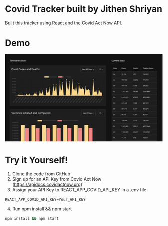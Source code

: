 # Covid Tracker built by Jithen Shriyan
Built this tracker using React and the Covid Act Now API.

# Demo
![Covid Tracker Dashboard](public/images/covid-tracker-screenshot.png "Covid Tracker Dashboard")

# Try it Yourself!
1. Clone the code from GitHub
2. Sign up for an API Key from Covid Act Now (https://apidocs.covidactnow.org)
3. Assign your API Key to REACT_APP_COVID_API_KEY in a .env file
```dosini
REACT_APP_COVID_API_KEY=Your_API_KEY
```
4. Run npm install && npm start
```bash
npm install && npm start
```